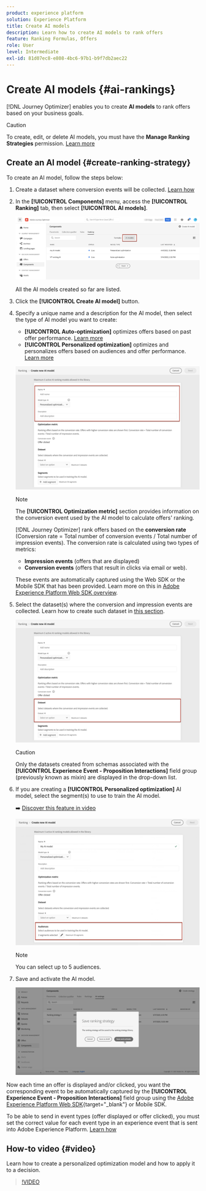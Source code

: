 ```yaml
---
product: experience platform
solution: Experience Platform
title: Create AI models
description: Learn how to create AI models to rank offers
feature: Ranking Formulas, Offers
role: User
level: Intermediate
exl-id: 81d07ec8-e808-4bc6-97b1-b9f7db2aec22
---
```

# Create AI models {#ai-rankings}

[!DNL Journey Optimizer] enables you to create **AI models** to rank offers based on your business goals.

>[!CAUTION]
>
>To create, edit, or delete AI models, you must have the **Manage Ranking Strategies** permission. [Learn more](../../administration/high-low-permissions.md#manage-ranking-strategies)

## Create an AI model {#create-ranking-strategy}

To create an AI model, follow the steps below:

1. Create a dataset where conversion events will be collected. [Learn how](../data-collection/create-dataset.md)

1. In the **[!UICONTROL Components]** menu, access the **[!UICONTROL Ranking]** tab, then select **[!UICONTROL AI models]**.

    ![](../assets/ai-ranking-list.png)

    All the AI models created so far are listed.

1. Click the **[!UICONTROL Create AI model]** button.

1. Specify a unique name and a description for the AI model, then select the type of AI model you want to create:
    
    * **[!UICONTROL Auto-optimization]** optimizes offers based on past offer performance. [Learn more](auto-optimization-model.md)
    * **[!UICONTROL Personalized optimization]** optimizes and personalizes offers based on audiences and offer performance. [Learn more](personalized-optimization-model.md)

    ![](../assets/ai-ranking-fields.png)

    >[!NOTE]
    >
    >The **[!UICONTROL Optimization metric]** section provides information on the conversion event used by the AI model to calculate offers' ranking.
    >
    >[!DNL Journey Optimizer] rank offers based on the **conversion rate** (Conversion rate = Total number of conversion events / Total number of impression events). The conversion rate is calculated using two types of metrics:
    >* **Impression events** (offers that are displayed)
    >* **Conversion events** (offers that result in clicks via email or web).
    >
    >These events are automatically captured using the Web SDK or the Mobile SDK that has been provided. Learn more on this in [Adobe Experience Platform Web SDK overview](https://experienceleague.adobe.com/docs/experience-platform/edge/home.html).

1. Select the dataset(s) where the conversion and impression events are collected. Learn how to create such dataset in [this section](../data-collection/create-dataset.md). <!--This dataset needs to be associated with a schema that must have the **[!UICONTROL Proposition Interactions]** field group (previously known as mixin) associated with it.-->

    ![](../assets/ai-ranking-dataset-id.png)
    
    >[!CAUTION]
    >
    >Only the datasets created from schemas associated with the **[!UICONTROL Experience Event - Proposition Interactions]** field group (previously known as mixin) are displayed in the drop-down list.

1. If you are creating a **[!UICONTROL Personalized optimization]** AI model, select the segment(s) to use to train the AI model. 

    ➡️ [Discover this feature in video](#video)

    ![](../assets/ai-ranking-segments.png)

    >[!NOTE]
    >
    >You can select up to 5 audiences.

1. Save and activate the AI model.

    ![](../assets/ai-ranking-save-activate.png)

<!--At this point, you must have:

* created the AI model,
* defined which type of event you want to capture - offer displayed (impression) and/or offer clicked (conversion),
* and in which dataset you want to collect the event data.-->

Now each time an offer is displayed and/or clicked, you want the corresponding event to be automatically captured by the **[!UICONTROL Experience Event - Proposition Interactions]** field group using the [Adobe Experience Platform Web SDK](https://experienceleague.adobe.com/docs/experience-platform/edge/web-sdk-faq.html#what-is-adobe-experience-platform-web-sdk%3F){target="_blank"} or Mobile SDK.

To be able to send in event types (offer displayed or offer clicked), you must set the correct value for each event type in an experience event that is sent into Adobe Experience Platform. [Learn how](../data-collection/schema-requirement.md)

## How-to video {#video}

Learn how to create a personalized optimization model and how to apply it to a decision.

>[!VIDEO](https://video.tv.adobe.com/v/3419954?quality=12)
